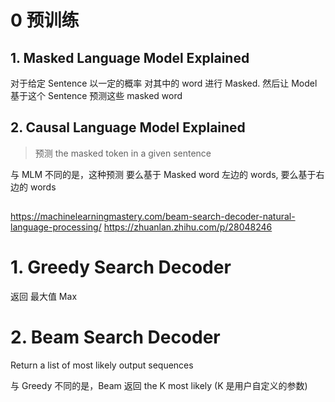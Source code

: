 # 0 预训练


## 1. Masked Language Model Explained

对于给定  Sentence 以一定的概率 对其中的 word 进行 Masked. 然后让 Model 基于这个 Sentence 预测这些 masked word


## 2. Causal Language Model Explained
> 预测 the masked token in a given sentence

与 MLM 不同的是，这种预测 要么基于 Masked word 左边的 words, 要么基于右边的 words


##
https://machinelearningmastery.com/beam-search-decoder-natural-language-processing/
https://zhuanlan.zhihu.com/p/28048246

# 1. Greedy Search Decoder
返回 最大值 Max

# 2. Beam Search Decoder
Return a list of most likely output sequences


与 Greedy 不同的是，Beam 返回 the K most likely (K 是用户自定义的参数)
